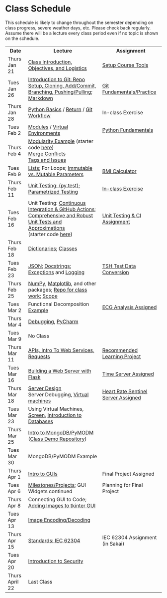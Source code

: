 # Class Schedule

This schedule is likely to change throughout the semester depending on class
progress, severe weather days, etc.  Please check back regularly.  Assume there 
will be a lecture every class period even if no topic is shown on the schedule.

<table>

<tr>
<th>Date</th>
<th>Lecture</th>
<th>Assignment</th>
</tr>

<tr>
<td>Thurs Jan 21</td>
    <td><a href="Lectures/Intro_Lecture.md">Class Introduction, Objectives, and Logistics</a></td>
    <td><a href="Assignments/01_tool_setup_git_intro.md">Setup Course Tools</a></td>
</tr>

<tr>
<td>Tues Jan 26</td>
    <td><a href="Lectures/intro_to_git.md">Introduction to Git:  Repo Setup, 
    Cloning, Add/Commit, Branching, Pushing/Pulling</a>;     
    <a href="Resources/markdown.md">Markdown</a></td>
  
   <td><a href="Assignments/02_git_fundamentals_practice.md">Git Fundamentals/Practice</a></td>
</tr>

<tr>
<td>Thurs Jan 28</td>
    <td><a href="Lectures/python_basics.md">Python Basics</a> /
    <a href="Lectures/return_keyword.md">Return</a> /
    <a href="Lectures/git_workflow.md">Git Workflow</a>
    </td>
    <td><!---<a href="Lectures/git_workflow.md#LDL-Branch">-->In-class Exercise</td>
</tr>

<tr>
<td>Tues Feb 2</td>
    <td><a href="Lectures/modules.md">Modules</a> /
    <a href="Lectures/virtual_environments.md">Virtual Environments</a> 
    </td>
    <td><a href="Assignments/PythonFundamentalAssignment.md">Python Fundamentals</a></td>
</tr>

<tr>
<td>Thurs Feb 4</td> 
  <td> 
    <a href="Lectures/modularity_example.md">Modularity Example</a> (starter code <a href="https://github.com/dward2/modularity_example">here</a>)<br>        
    <a href="Resources/Git/MergeConflicts.md">Merge Conflicts</a><br>
    <a href="Lectures/git_workflow_more.md">Tags and Issues</a><br>
  </td>
  <td></td>
</tr>

<tr>
<td>Tues Feb 9</td>
    <td>
        <a href="Lectures/lists.md">Lists</a>;
        For Loops;
        <a href="Lectures/parameters.md">Immutable vs. Mutable Parameters</a>
    </td>
    <td>
        <a href="Assignments/BMICalculatorAssignment.md">BMI Calculator</a>
</td>
</tr>

<tr>
<td>Thurs Feb 11</td>
    <td>
        <a href="Lectures/unit_testing.md">Unit Testing: (py.test)</a>;
        <a href="Lectures/robust_testing.md#testing-multiple-cases-using-parametrized-testing">Parametrized Testing</a>
    </td>
    <td><a href = "Lectures/unit_testing.md#exercise">In-class Exercise</a></td>
</tr>

<tr>
<td>Tues Feb 16</td>
    <td>
      Unit Testing: <a href="Lectures/continuous_integration_github_actions.md">Continuous 
    Integration & GitHub Actions</a>;
    <a href="Lectures/robust_testing.md">Comprehensive and Robust Unit Tests and Approximations</a>
    <br>
    (starter code <a href="Lectures/unit_testing_code/weight_entry_starter_code.md">here</a>)
    </td>
    <td><a href="Assignments/UnitTestingCIAssignment.md">Unit Testing & CI Assignment</a></td>
</tr>

<tr>
<td>Thurs Feb 18</td>
    <td>
    <a href="Lectures/dictionaries.md">Dictionaries</a>;
    <a href="Lectures/classes.md">Classes</a>
    </td>
    <td></td>
</tr>

<tr>
<td>Tues Feb 23</td>
    <td>
        <a href="Lectures/json.md">JSON</a>;
        <a href="Lectures/docstrings.md">Docstrings</a>;
<a href="Lectures/exceptions_active_lecture.md">Exceptions</a> and 
        <a href="Lectures/logging.md">Logging</a>
    </td>
    <td>
        <a href="Assignments/TSHTestDataConversion">TSH Test Data Conversion</a>
    </td>
</tr>

<tr>
<td>Thurs Feb 25</td>
    <td>
        <a href="Lectures/numpy.md">NumPy</a>, 
        <a href="Lectures/matplotlib.md">Matplotlib</a>, and other packages;
        <a href="https://github.com/dward2/numpy_matplotlib_class">Repo for class work</a>;
    <a href="Lectures/variable_scope.md">Scope</a>
    </td>
    <td></td>
</tr>

<tr>
<td>Tues Mar 2</td>
    <td>
        Functional Decomposition <a href="Lectures/functional_decomposition_example.md">Example</a>
    </td>
    <td><a href="Assignments/ECG_Analysis">ECG Analysis Assigned</a></td>
</tr>

<tr>
<td>Thurs Mar 4</td>
    <td><a href="Lectures/debugging.md">Debugging</a>, 
    <a href="Resources/PyCharm">PyCharm</a>
    </td>
    <td></td>
</tr>

<tr>
<td>Tues Mar 9</td>
    <td> 
    <!---<a href="Lectures/sphinx.md">Sphinx</a>--->
      No Class
    </td>
    <td></td>
</tr>

<tr>
<td>Thurs Mar 11</td>
    <td>
        <a href="Lectures/apis_webservices_requests.md">
        APIs, Intro To Web Services, Requests</a>
    </td>
    <td>
        <a href="Lectures/name_server_project.md">Recommended Learning Project</a>
    </td>
</tr>

<tr>
<td>Tues Mar 16</td>
    <td>
        <a href="Lectures/flask_server_setup.md">
           Building a Web Server with Flask</a>
    <td>
        <a href="Assignments/time_server_project.md">Time Server Assigned</a>
</td>


<tr>
<td>Thurs Mar 18</td>
    <td><a href="Lectures/server_code_design.md">Server Design</a><br>
    Server Debugging, 
    <a href="Resources/virtual_machines.md">Virtual machines</a>
    </td>
    <td>
        <a href="Assignments/heart_rate_sentinel_server_assignment.md">
        Heart Rate Sentinel Server Assigned</a>
</td>
</tr>

<tr>
<td>Tues Mar 23</td>
    <td>Using Virtual Machines,
    <a href="Resources/WebServices/screen.md">Screen</a>,
    <a href="Lectures/databases.md">Introduction to Databases</a></td>
    <td></td>
</tr>

<tr>
<td>Thurs Mar 25</td>
    <td>
      <a href="Lectures/databases.md#mongodb">Intro to MongoDB/PyMODM</a>      
      (<a href="https://github.com/dward2/mongo_db_jupyter_example">Class Demo  
        Repository</a>)
    </td>
    <td></td> 
</tr>

<tr>
<td>Tues Mar 30</td>
    <td>MongoDB/PyMODM Example</td>
    <td><!---<a href="Lectures/database_class_work.md">In-Class Project</a>--->
    </td>
</tr>

<tr>
<td>Thurs Apr 1</td>
    <td><a href="Lectures/intro_to_gui.md">Intro to GUIs</a>
    </td>
    <td>
    <!---<a href="Assignments/final_image_processor.md">--->Final Project Assigned
    </td>
</tr>

<tr>
  <td>Tues Apr 6</td>
  <td>
    <a href="Lectures/github_teams.md">Milestones/Projects</a>; 
    GUI Widgets continued
  </td>
  <td>
    <!---<a href="Lectures/github_teams.md#Final-Project-Planning">--->Planning for Final Project
  </td>
</tr>

<tr>
    <td>Thurs Apr 8</td>
    <td>
        Connecting GUI to Code;
        <a href="Resources/tkinter_images.md">Adding Images to tkinter GUI</a>
    </td>
    <td></td>
</tr>

<tr>
    <td>Tues Apr 13</td>
    <td><a href="Lectures/image_encoding_decoding.md">Image Encoding/Decoding</a></td>
    <td></td>
</tr>

<tr>
    <td>Thurs Apr 15</td>
    <td>
      <a href="Resources/standards.md">Standards: </a>
      <a href="https://en.wikipedia.org/wiki/IEC_62304">IEC 62304</a></td>
    <td>IEC 62304 Assignment (in Sakai)</td>
</tr>

<tr>
    <td>Tues Apr 20</td>
    <td><a href="Lectures/intro_to_security.md">Introduction to Security</a>
</td>
    <td></td>
</tr>

<tr>
    <td>Thurs April 22</td>
    <td>Last Class</td>
    <td></td>
</tr>





<!--<a href="Lectures/testing_fixtures_and_other_testing.md">Unit Testing:  Testing Fixtures</a>-->
  

</table>
